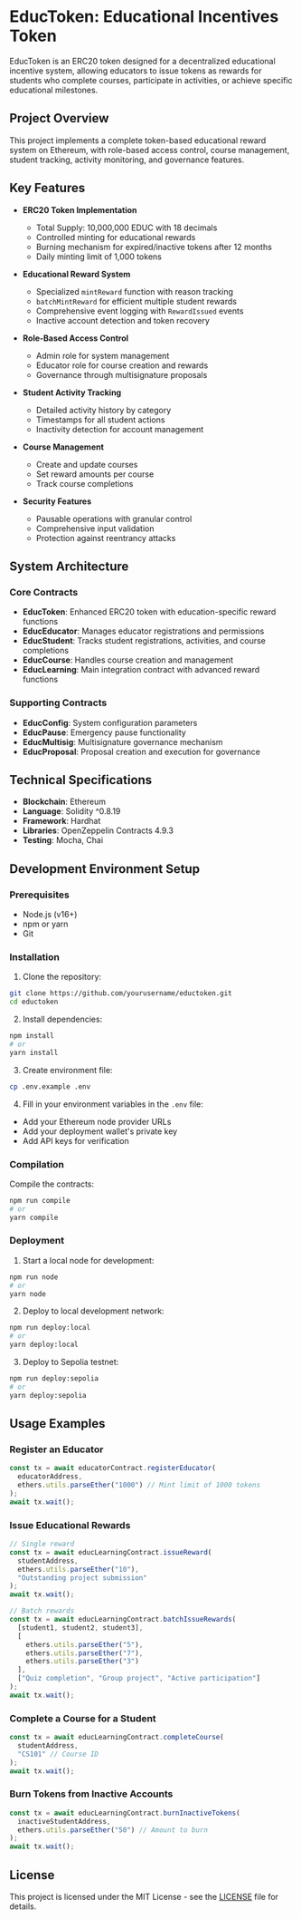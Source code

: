 # EducToken: Educational Incentives Token

EducToken is an ERC20 token designed for a decentralized educational incentive system, allowing educators to issue tokens as rewards for students who complete courses, participate in activities, or achieve specific educational milestones.

## Project Overview

This project implements a complete token-based educational reward system on Ethereum, with role-based access control, course management, student tracking, activity monitoring, and governance features.

## Key Features

- **ERC20 Token Implementation**
  - Total Supply: 10,000,000 EDUC with 18 decimals
  - Controlled minting for educational rewards
  - Burning mechanism for expired/inactive tokens after 12 months
  - Daily minting limit of 1,000 tokens

- **Educational Reward System**
  - Specialized `mintReward` function with reason tracking
  - `batchMintReward` for efficient multiple student rewards
  - Comprehensive event logging with `RewardIssued` events
  - Inactive account detection and token recovery

- **Role-Based Access Control**
  - Admin role for system management
  - Educator role for course creation and rewards
  - Governance through multisignature proposals

- **Student Activity Tracking**
  - Detailed activity history by category
  - Timestamps for all student actions
  - Inactivity detection for account management

- **Course Management**
  - Create and update courses
  - Set reward amounts per course
  - Track course completions

- **Security Features**
  - Pausable operations with granular control
  - Comprehensive input validation
  - Protection against reentrancy attacks

## System Architecture

### Core Contracts

- **EducToken**: Enhanced ERC20 token with education-specific reward functions
- **EducEducator**: Manages educator registrations and permissions
- **EducStudent**: Tracks student registrations, activities, and course completions
- **EducCourse**: Handles course creation and management
- **EducLearning**: Main integration contract with advanced reward functions

### Supporting Contracts

- **EducConfig**: System configuration parameters
- **EducPause**: Emergency pause functionality
- **EducMultisig**: Multisignature governance mechanism
- **EducProposal**: Proposal creation and execution for governance

## Technical Specifications

- **Blockchain**: Ethereum
- **Language**: Solidity ^0.8.19
- **Framework**: Hardhat
- **Libraries**: OpenZeppelin Contracts 4.9.3
- **Testing**: Mocha, Chai

## Development Environment Setup

### Prerequisites

- Node.js (v16+)
- npm or yarn
- Git

### Installation

1. Clone the repository:
```bash
git clone https://github.com/yourusername/eductoken.git
cd eductoken
```

2. Install dependencies:
```bash
npm install
# or
yarn install
```

3. Create environment file:
```bash
cp .env.example .env
```

4. Fill in your environment variables in the `.env` file:
- Add your Ethereum node provider URLs
- Add your deployment wallet's private key
- Add API keys for verification

### Compilation

Compile the contracts:
```bash
npm run compile
# or
yarn compile
```

### Deployment

1. Start a local node for development:
```bash
npm run node
# or
yarn node
```

2. Deploy to local development network:
```bash
npm run deploy:local
# or
yarn deploy:local
```

3. Deploy to Sepolia testnet:
```bash
npm run deploy:sepolia
# or
yarn deploy:sepolia
```

## Usage Examples

### Register an Educator

```javascript
const tx = await educatorContract.registerEducator(
  educatorAddress,
  ethers.utils.parseEther("1000") // Mint limit of 1000 tokens
);
await tx.wait();
```

### Issue Educational Rewards

```javascript
// Single reward
const tx = await educLearningContract.issueReward(
  studentAddress,
  ethers.utils.parseEther("10"),
  "Outstanding project submission"
);
await tx.wait();

// Batch rewards
const tx = await educLearningContract.batchIssueRewards(
  [student1, student2, student3],
  [
    ethers.utils.parseEther("5"),
    ethers.utils.parseEther("7"),
    ethers.utils.parseEther("3")
  ],
  ["Quiz completion", "Group project", "Active participation"]
);
await tx.wait();
```

### Complete a Course for a Student

```javascript
const tx = await educLearningContract.completeCourse(
  studentAddress,
  "CS101" // Course ID
);
await tx.wait();
```

### Burn Tokens from Inactive Accounts

```javascript
const tx = await educLearningContract.burnInactiveTokens(
  inactiveStudentAddress,
  ethers.utils.parseEther("50") // Amount to burn
);
await tx.wait();
```

## License

This project is licensed under the MIT License - see the [LICENSE](LICENSE) file for details.